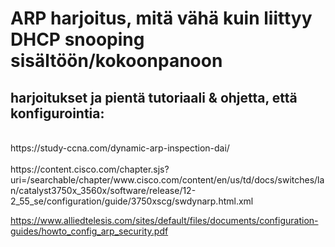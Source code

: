 <h1>ARP harjoitus, mitä vähä kuin liittyy DHCP snooping sisältöön/kokoonpanoon</h1>


<h2> harjoitukset ja pientä tutoriaali & ohjetta, että konfigurointia: </h2><br>
https://study-ccna.com/dynamic-arp-inspection-dai/ <br>

<br>
https://content.cisco.com/chapter.sjs?uri=/searchable/chapter/www.cisco.com/content/en/us/td/docs/switches/lan/catalyst3750x_3560x/software/release/12-2_55_se/configuration/guide/3750xscg/swdynarp.html.xml <br>

https://www.alliedtelesis.com/sites/default/files/documents/configuration-guides/howto_config_arp_security.pdf <br>
